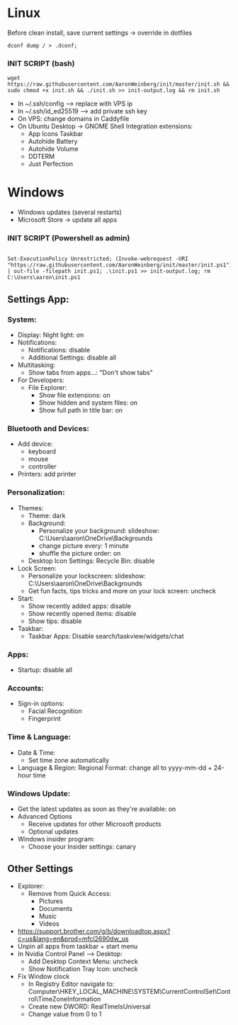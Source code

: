#                   Linux                         #
Before clean install, save current settings -> override in dotfiles
```
dconf dump / > .dconf;
```
### INIT SCRIPT (bash)
```
wget https://raw.githubusercontent.com/AaronWeinberg/init/master/init.sh && sudo chmod +x init.sh && ./init.sh >> init-output.log && rm init.sh
```
- In ~/.ssh/config --> replace <box1 ip> with VPS ip
- In ~/.ssh/id_ed25519 --> add private ssh key
- On VPS: change domains in Caddyfile
- On Ubuntu Desktop -> GNOME Shell Integration extensions:
  - App Icons Taskbar
  - Autohide Battery
  - Autohide Volume
  - DDTERM
  - Just Perfection

#                    Windows                      #
* Windows updates (several restarts)
* Microsoft Store -> update all apps
 
 ### INIT SCRIPT (Powershell as admin)

```

Set-ExecutionPolicy Unrestricted; (Invoke-webrequest -URI "https://raw.githubusercontent.com/AaronWeinberg/init/master/init.ps1").Content | out-file -filepath init.ps1; .\init.ps1 >> init-output.log; rm C:\Users\aaron\init.ps1

```
 
## Settings App:
### System:
* Display: Night light: on
* Notifications:
  * Notifications: disable
  * Additional Settings: disable all
* Multitasking:
  * Show tabs from apps...: "Don't show tabs"
* For Developers:
  * File Explorer:
    * Show file extensions: on
    * Show hidden and system files: on
    * Show full path in title bar: on
### Bluetooth and Devices:
* Add device:
  * keyboard
  * mouse
  * controller
* Printers: add printer
### Personalization:
* Themes:
  * Theme: dark
  * Background:
    * Personalize your background: slideshow: C:\Users\aaron\OneDrive\Backgrounds
    * change picture every: 1 minute
    * shuffle the picture order: on
  * Desktop Icon Settings: Recycle Bin: disable
* Lock Screen:
  * Personalize your lockscreen: slideshow: C:\Users\aaron\OneDrive\Backgrounds
  * Get fun facts, tips tricks and more on your lock screen: uncheck
* Start:
  * Show recently added apps: disable
  * Show recently opened items: disable
  * Show tips: disable
* Taskbar:
  * Taskbar Apps: Disable search/taskview/widgets/chat
### Apps:
* Startup: disable all
### Accounts:
* Sign-in options:
  * Facial Recognition
  * Fingerprint
### Time & Language:
* Date & Time:
  * Set time zone automatically
* Language & Region: Regional Format: change all to yyyy-mm-dd + 24-hour time
### Windows Update:
* Get the latest updates as soon as they're available: on
* Advanced Options
  * Receive updates for other Microsoft products
  * Optional updates
* Windows insider program:
  * Choose your Insider settings: canary

## Other Settings
* Explorer:
  * Remove from Quick Access:
    * Pictures
    * Documents
    * Music
    * Videos
* https://support.brother.com/g/b/downloadtop.aspx?c=us&lang=en&prod=mfcl2690dw_us
* Unpin all apps from taskbar + start menu
* In Nvidia Control Panel --> Desktop:
  * Add Desktop Context Menu: uncheck
  * Show Notification Tray Icon: uncheck
* Fix Window clock
  * In Registry Editor navigate to: Computer\HKEY_LOCAL_MACHINE\SYSTEM\CurrentControlSet\Control\TimeZoneInformation
  * Create new DWORD: RealTimeIsUniversal
  * Change value from 0 to 1
